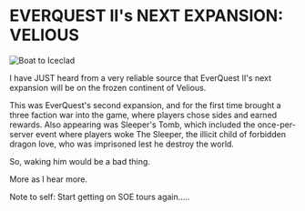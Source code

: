 # EVERQUEST II's NEXT EXPANSION: VELIOUS

![](http://img141.imageshack.us/img141/884/veliousboatvn0.jpg "Boat to Iceclad")

I have JUST heard from a very reliable source that EverQuest II's next expansion will be on the frozen continent of Velious.

This was EverQuest's second expansion, and for the first time brought a three faction war into the game, where players chose sides and earned rewards. Also appearing was Sleeper's Tomb, which included the once-per-server event where players woke The Sleeper, the illicit child of forbidden dragon love, who was imprisoned lest he destroy the world.

So, waking him would be a bad thing.

More as I hear more.

Note to self: Start getting on SOE tours again.....

